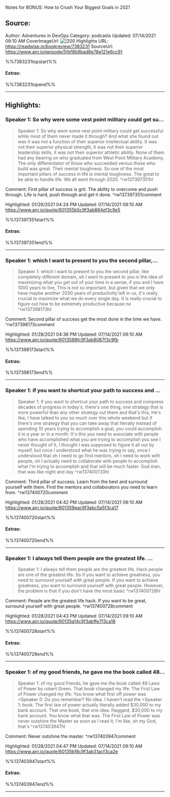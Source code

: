 Notes for BONUS: How to Crush Your Biggest Goals in 2021

## Source:
Author: Adventures in DevOps
Category: podcasts
Updated: 07/14/2021 09:10 AM
CoverImageUrl: 
![|200](https://s3.amazonaws.com/devchat.tv/adventures-in-devops.jpg)
Highlights URL: https://readwise.io/bookreview/7383231
SourceUrl: https://www.airr.io/episode/5fef8b9bad8e76e121e6cc91

%%7383231topstart%%
#### Extras:

%%7383231topend%%
 
-----
 ## Highlights:

### Speaker 1: So why were some vest point military could get su...
>Speaker 1: So why were some vest point military could get successful while most of them never made it through? And what she found out was it was not a function of their superior intellectual ability. It was not their superior physical strength, it was not their superior leadership skills, it was not their superior athletic ability. None of them had any bearing on who graduated from West Point Military Academy. The only differentiator of those who succeeded versus those who build was great. Their mental toughness. So one of the most important pillars of success in life is mental toughness. The great to be able to handle life. We all went through 2020. ^rw137397351hl

Comment: First pillar of success is grit. The ability to overcome and push through. Life is hard, push through and get it done. ^rw137397351comment

Highlighted: 01/28/2021 04:24 PM
Updated: 07/14/2021 09:10 AM
https://www.airr.io/quote/601355b5c9f3ab884ef3c9e5

%%137397351start%%
#### Extras:

%%137397351end%%

------

### Speaker 1: which I want to present to you the second pillar,...
>Speaker 1: which I want to present to you the second pillar, like completely different domain, uh I want to present to you is the idea of maximizing what you get out of your time in a sense, if you and I have 1000 years to live, This is not so important, but given that we only have maybe another 2030 years of productivity left in us, it&#39;s really crucial to maximize what we do every single day. It is really crucial to figure out how to be extremely productive because no ^rw137398173hl

Comment: Second pillar of success get the most done in the time we have. ^rw137398173comment

Highlighted: 01/28/2021 04:36 PM
Updated: 07/14/2021 09:10 AM
https://www.airr.io/quote/6013588fc9f3ab8087f3c9fb

%%137398173start%%
#### Extras:

%%137398173end%%

------

### Speaker 1: if you want to shortcut your path to success and ...
>Speaker 1: if you want to shortcut your path to success and compress decades of progress in today&#39;s, there&#39;s one thing, one strategy that is more powerful than any other strategy out there and that&#39;s this, He&#39;s like, I have talked to you so much over this whole weekend but if there&#39;s one strategy that you can take away that literally instead of spending 10 years trying to accomplish a goal, you could accomplish it in a year or in a month. It&#39;s this you need to associate with people who have accomplished what you are trying to accomplish you see I never thought of it, I thought I was supposed to figure it all out by myself, but once I understood what he was trying to say, once I understood that oh I need to go find mentors, oh I need to work with people, oh I actually need to collaborate with people to accomplish what I&#39;m trying to accomplish and that will be much faster. God man, that was like night and day ^rw137400720hl

Comment: Third pillar of success. Learn from the best and surround yourself with them. Find the mentors and collaborators you need to learn from. ^rw137400720comment

Highlighted: 01/28/2021 04:42 PM
Updated: 07/14/2021 09:10 AM
https://www.airr.io/quote/601359eac9f3abc5a5f3ca17

%%137400720start%%
#### Extras:

%%137400720end%%

------

### Speaker 1: I always tell them people are the greatest life. ...
>Speaker 1: I always tell them people are the greatest life. Hack people are one of the greatest life. So if you want to achieve greatness, you need to surround yourself with great people. If you want to achieve greatness, you want to surround yourself with great people. However, the problem is that if you don&#39;t have the most basic ^rw137400728hl

Comment: People are the greatest life hack. If you want to be great, surround yourself with great people. ^rw137400728comment

Highlighted: 01/28/2021 04:43 PM
Updated: 07/14/2021 09:10 AM
https://www.airr.io/quote/60135a14c9f3abffe7f3ca18

%%137400728start%%
#### Extras:

%%137400728end%%

------

### Speaker 1: of my good friends, he gave me the book called 48...
>Speaker 1: of my good friends, he gave me the book called 48 Laws of Power by robert Green. That book changed my life. The First Law of Power changed my life. You know what first off power was
&gt;Speaker 0: Do you remember? No idea. I haven&#39;t read the
&gt;Speaker 1: book. The first law of power actually literally added $30,000 to my bank account. That one book, that one idea. Haggard, $30,000 to my bank account. You know what that was. The First Law of Power was never outshine the Master as soon as I read it, I&#39;m like, oh my God, that&#39;s ^rw137403947hl

Comment: Never outshine the master. ^rw137403947comment

Highlighted: 01/28/2021 04:47 PM
Updated: 07/14/2021 09:10 AM
https://www.airr.io/quote/60135b18c9f3ab31acf3ca2e

%%137403947start%%
#### Extras:

%%137403947end%%

------

